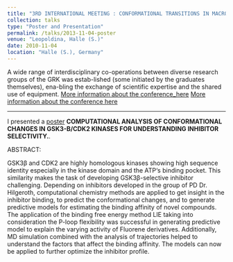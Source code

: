 ```yaml
---
title: "3RD INTERNATIONAL MEETING : CONFORMATIONAL TRANSITIONS IN MACROMOLECULAR INTERACTIONS"
collection: talks
type: "Poster and Presentation"
permalink: /talks/2013-11-04-poster
venue: "Leopoldina, Halle (S.)"
date: 2010-11-04
location: "Halle (S.), Germany"
---
```


A   wide   range   of   interdisciplinary   co-operations   between  diverse  research  groups  of  the  GRK  was  estab-lished (some initiated by the graduates themselves), ena-bling  the  exchange  of  scientific  expertise  and  the  shared  use  of  equipment. [More information about the conference_here](https://www.degruyter.com/document/doi/10.1515/hsz-2014-0208/html) [More information about the conference here](https://www.biochemtech.uni-halle.de/grk1026/meetings/)

---

I presented a [poster](https://poster.com/) **COMPUTATIONAL ANALYSIS OF CONFORMATIONAL CHANGES IN GSK3-Β/CDK2 KINASES FOR UNDERSTANDING INHIBITOR
SELECTIVITY.**.

ABSTRACT:

GSK3β and CDK2 are highly homologous kinases showing high sequence identity especially in the kinase domain and the ATP‘s binding pocket. This similarity makes the task of developing GSK3β-selective inhibitor challenging. Depending on inhibitors developed in the group of PD Dr. Hilgeroth, computational chemistry methods are applied to get insight in the inhibitor binding, to predict the conformational changes, and to generate predictive models for estimating the binding affinity of novel compounds. The application of the binding free energy method LIE taking into consideration the P-loop flexibility was successful in generating predictive model to explain the varying activity of Fluorene derivatives. Additionally, MD simulation combined with the analysis of trajectories helped to understand the factors that affect the binding affinity. The models can now be applied to further optimize the inhibitor profile.
